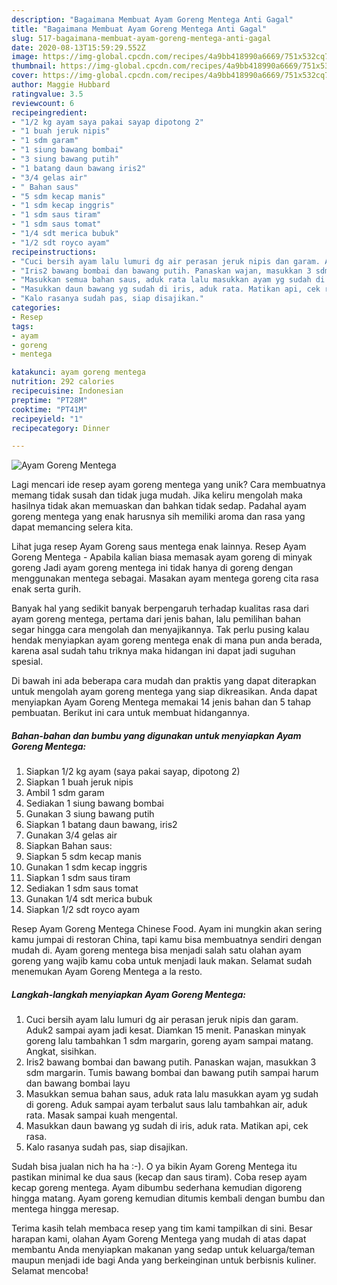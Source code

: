 ```yaml
---
description: "Bagaimana Membuat Ayam Goreng Mentega Anti Gagal"
title: "Bagaimana Membuat Ayam Goreng Mentega Anti Gagal"
slug: 517-bagaimana-membuat-ayam-goreng-mentega-anti-gagal
date: 2020-08-13T15:59:29.552Z
image: https://img-global.cpcdn.com/recipes/4a9bb418990a6669/751x532cq70/ayam-goreng-mentega-foto-resep-utama.jpg
thumbnail: https://img-global.cpcdn.com/recipes/4a9bb418990a6669/751x532cq70/ayam-goreng-mentega-foto-resep-utama.jpg
cover: https://img-global.cpcdn.com/recipes/4a9bb418990a6669/751x532cq70/ayam-goreng-mentega-foto-resep-utama.jpg
author: Maggie Hubbard
ratingvalue: 3.5
reviewcount: 6
recipeingredient:
- "1/2 kg ayam saya pakai sayap dipotong 2"
- "1 buah jeruk nipis"
- "1 sdm garam"
- "1 siung bawang bombai"
- "3 siung bawang putih"
- "1 batang daun bawang iris2"
- "3/4 gelas air"
- " Bahan saus"
- "5 sdm kecap manis"
- "1 sdm kecap inggris"
- "1 sdm saus tiram"
- "1 sdm saus tomat"
- "1/4 sdt merica bubuk"
- "1/2 sdt royco ayam"
recipeinstructions:
- "Cuci bersih ayam lalu lumuri dg air perasan jeruk nipis dan garam. Aduk2 sampai ayam jadi kesat. Diamkan 15 menit. Panaskan minyak goreng lalu tambahkan 1 sdm margarin, goreng ayam sampai matang. Angkat, sisihkan."
- "Iris2 bawang bombai dan bawang putih. Panaskan wajan, masukkan 3 sdm margarin. Tumis bawang bombai dan bawang putih sampai harum dan bawang bombai layu"
- "Masukkan semua bahan saus, aduk rata lalu masukkan ayam yg sudah di goreng. Aduk sampai ayam terbalut saus lalu tambahkan air, aduk rata. Masak sampai kuah mengental."
- "Masukkan daun bawang yg sudah di iris, aduk rata. Matikan api, cek rasa."
- "Kalo rasanya sudah pas, siap disajikan."
categories:
- Resep
tags:
- ayam
- goreng
- mentega

katakunci: ayam goreng mentega 
nutrition: 292 calories
recipecuisine: Indonesian
preptime: "PT28M"
cooktime: "PT41M"
recipeyield: "1"
recipecategory: Dinner

---
```



![Ayam Goreng Mentega](https://img-global.cpcdn.com/recipes/4a9bb418990a6669/751x532cq70/ayam-goreng-mentega-foto-resep-utama.jpg)

Lagi mencari ide resep ayam goreng mentega yang unik? Cara membuatnya memang tidak susah dan tidak juga mudah. Jika keliru mengolah maka hasilnya tidak akan memuaskan dan bahkan tidak sedap. Padahal ayam goreng mentega yang enak harusnya sih memiliki aroma dan rasa yang dapat memancing selera kita.

Lihat juga resep Ayam Goreng saus mentega enak lainnya. Resep Ayam Goreng Mentega - Apabila kalian biasa memasak ayam goreng di minyak goreng Jadi ayam goreng mentega ini tidak hanya di goreng dengan menggunakan mentega sebagai. Masakan ayam mentega goreng cita rasa enak serta gurih.

Banyak hal yang sedikit banyak berpengaruh terhadap kualitas rasa dari ayam goreng mentega, pertama dari jenis bahan, lalu pemilihan bahan segar hingga cara mengolah dan menyajikannya. Tak perlu pusing kalau hendak menyiapkan ayam goreng mentega enak di mana pun anda berada, karena asal sudah tahu triknya maka hidangan ini dapat jadi suguhan spesial.


Di bawah ini ada beberapa cara mudah dan praktis yang dapat diterapkan untuk mengolah ayam goreng mentega yang siap dikreasikan. Anda dapat menyiapkan Ayam Goreng Mentega memakai 14 jenis bahan dan 5 tahap pembuatan. Berikut ini cara untuk membuat hidangannya.

<!--inarticleads1-->

##### Bahan-bahan dan bumbu yang digunakan untuk menyiapkan Ayam Goreng Mentega:

1. Siapkan 1/2 kg ayam (saya pakai sayap, dipotong 2)
1. Siapkan 1 buah jeruk nipis
1. Ambil 1 sdm garam
1. Sediakan 1 siung bawang bombai
1. Gunakan 3 siung bawang putih
1. Siapkan 1 batang daun bawang, iris2
1. Gunakan 3/4 gelas air
1. Siapkan  Bahan saus:
1. Siapkan 5 sdm kecap manis
1. Gunakan 1 sdm kecap inggris
1. Siapkan 1 sdm saus tiram
1. Sediakan 1 sdm saus tomat
1. Gunakan 1/4 sdt merica bubuk
1. Siapkan 1/2 sdt royco ayam


Resep Ayam Goreng Mentega Chinese Food. Ayam ini mungkin akan sering kamu jumpai di restoran China, tapi kamu bisa membuatnya sendiri dengan mudah di. Ayam goreng mentega bisa menjadi salah satu olahan ayam goreng yang wajib kamu coba untuk menjadi lauk makan. Selamat sudah menemukan Ayam Goreng Mentega a la resto. 

<!--inarticleads2-->

##### Langkah-langkah menyiapkan Ayam Goreng Mentega:

1. Cuci bersih ayam lalu lumuri dg air perasan jeruk nipis dan garam. Aduk2 sampai ayam jadi kesat. Diamkan 15 menit. Panaskan minyak goreng lalu tambahkan 1 sdm margarin, goreng ayam sampai matang. Angkat, sisihkan.
1. Iris2 bawang bombai dan bawang putih. Panaskan wajan, masukkan 3 sdm margarin. Tumis bawang bombai dan bawang putih sampai harum dan bawang bombai layu
1. Masukkan semua bahan saus, aduk rata lalu masukkan ayam yg sudah di goreng. Aduk sampai ayam terbalut saus lalu tambahkan air, aduk rata. Masak sampai kuah mengental.
1. Masukkan daun bawang yg sudah di iris, aduk rata. Matikan api, cek rasa.
1. Kalo rasanya sudah pas, siap disajikan.


Sudah bisa jualan nich ha ha :-). O ya bikin Ayam Goreng Mentega itu pastikan minimal ke dua saus (kecap dan saus tiram). Coba resep ayam kecap goreng mentega. Ayam dibumbu sederhana kemudian digoreng hingga matang. Ayam goreng kemudian ditumis kembali dengan bumbu dan mentega hingga meresap. 

Terima kasih telah membaca resep yang tim kami tampilkan di sini. Besar harapan kami, olahan Ayam Goreng Mentega yang mudah di atas dapat membantu Anda menyiapkan makanan yang sedap untuk keluarga/teman maupun menjadi ide bagi Anda yang berkeinginan untuk berbisnis kuliner. Selamat mencoba!
